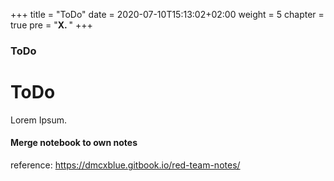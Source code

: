 +++
title = "ToDo"
date = 2020-07-10T15:13:02+02:00
weight = 5
chapter = true
pre = "<b>X. </b>"
+++

### ToDo

# ToDo

Lorem Ipsum.

#### Merge notebook to own notes
reference: https://dmcxblue.gitbook.io/red-team-notes/